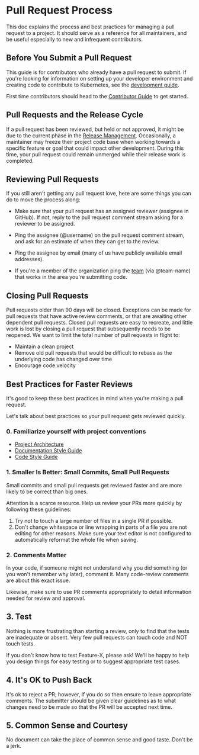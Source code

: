 # Pull Request Process

This doc explains the process and best practices for managing a pull request to a project. It should serve as a reference for all maintainers, and be useful especially to new and infrequent contributors.

## Before You Submit a Pull Request

This guide is for contributors who already have a pull request to submit. If you're looking for information on setting up your developer environment and creating code to contribute to Kubernetes, see the [development guide](/contributors/devel/development.md).

First time contributors should head to the [Contributor Guide](/contributors/guide/README.md) to get started.

## Pull Requests and the Release Cycle

If a pull request has been reviewed, but held or not approved, it might be due to the current phase in the [Release Management](). Occasionally, a maintainer may freeze their project code base when working towards a specific feature or goal that could impact other development. During this time, your pull request could remain unmerged while their release work is completed.

## Reviewing Pull Requests

If you still aren't getting any pull request love, here are some
things you can do to move the process along:

   * Make sure that your pull request has an assigned reviewer (assignee in GitHub). If not, reply to the pull request comment stream asking for a reviewer to be assigned. 

   * Ping the assignee (@username) on the pull request comment stream, and ask for an estimate of when they can get to the review.

   * Ping the assignee by email (many of us have publicly available email addresses).

   * If you're a member of the organization ping the [team](https://github.com/orgs/rubrikinc/teams) (via @team-name) that works in the area you're submitting code.

## Closing Pull Requests

Pull requests older than 90 days will be closed. Exceptions can be made for pull requests that have active review comments, or that are awaiting other dependent pull requests. Closed pull requests are easy to recreate, and little work is lost by closing a pull request that subsequently needs to be reopened. We want to limit the total number of pull requests in flight to:

* Maintain a clean project
* Remove old pull requests that would be difficult to rebase as the underlying code has changed over time
* Encourage code velocity

## Best Practices for Faster Reviews

It's good to keep these best practices in mind when you're making a pull request.

Let's talk about best practices so your pull request gets reviewed quickly.

### 0. Familiarize yourself with project conventions

* [Project Architecture](https://github.com/rubrikinc/welcome-to-rubrik-build/blob/master/maintainers/guide/project-architecture.md)
* [Documentation Style Guide](https://github.com/rubrikinc/welcome-to-rubrik-build/blob/master/maintainers/guide/style-guide-documentation.md)
* [Code Style Guide](https://github.com/rubrikinc/welcome-to-rubrik-build/blob/master/maintainers/guide/style-guide-code.md)

### 1. Smaller Is Better: Small Commits, Small Pull Requests

Small commits and small pull requests get reviewed faster and are more likely to be correct than big ones.

Attention is a scarce resource. Help us review your PRs more quickly by following these guidelines:

1. Try not to touch a large number of files in a single PR if possible.
2. Don't change whitespace or line wrapping in parts of a file you are not editing for other reasons. Make sure your text editor is not configured to automatically reformat the whole file when saving.

### 2. Comments Matter

In your code, if someone might not understand why you did something (or you won't remember why later), comment it. Many code-review comments are about this exact issue.

Likewise, make sure to use PR comments appropriately to detail information needed for review and approval.

## 3. Test

Nothing is more frustrating than starting a review, only to find that the tests are inadequate or absent. Very few pull requests can touch code and NOT touch tests.

If you don't know how to test Feature-X, please ask!  We'll be happy to help you design things for easy testing or to suggest appropriate test cases.

## 4. It's OK to Push Back

It's ok to reject a PR; however, if you do so then ensure to leave appropriate comments. The submitter should be given clear guidelines as to what changes need to be made so that the PR will be accepted next time. 

## 5. Common Sense and Courtesy

No document can take the place of common sense and good taste. Don't be a jerk.
